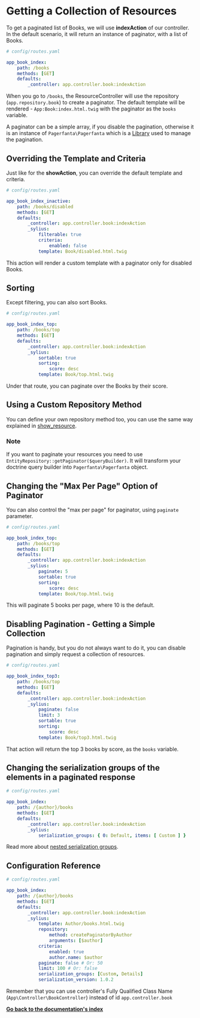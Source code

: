 # Getting a Collection of Resources

To get a paginated list of Books, we will use **indexAction** of our controller.
In the default scenario, it will return an instance of paginator, with a list of Books.

```yaml
# config/routes.yaml

app_book_index:
    path: /books
    methods: [GET]
    defaults:
        _controller: app.controller.book:indexAction
```
When you go to ``/books``, the ResourceController will use the repository (``app.repository.book``) to create a paginator.
The default template will be rendered - ``App:Book:index.html.twig`` with the paginator as the ``books`` variable.

A paginator can be a simple array, if you disable the pagination, otherwise it is an instance of ``Pagerfanta\Pagerfanta``
which is a [Library](https://github.com/BabDev/Pagerfanta) used to manage the pagination.

## Overriding the Template and Criteria

Just like for the **showAction**, you can override the default template and criteria.

```yaml
# config/routes.yaml

app_book_index_inactive:
    path: /books/disabled
    methods: [GET]
    defaults:
        _controller: app.controller.book:indexAction
        _sylius:
            filterable: true
            criteria:
                enabled: false
            template: Book/disabled.html.twig
```
This action will render a custom template with a paginator only for disabled Books.

## Sorting

Except filtering, you can also sort Books.

```yaml
# config/routes.yaml

app_book_index_top:
    path: /books/top
    methods: [GET]
    defaults:
        _controller: app.controller.book:indexAction
        _sylius:
            sortable: true
            sorting:
                score: desc
            template: Book/top.html.twig
```
Under that route, you can paginate over the Books by their score.

## Using a Custom Repository Method

You can define your own repository method too, you can use the same way explained
in [show_resource](http://docs.sylius.com/en/latest/components_and_bundles/bundles/SyliusResourceBundle/show_resource.html#using-custom-repository-methods).

### **Note**
If you want to paginate your resources you need to use ``EntityRepository::getPaginator($queryBuilder)``.
It will transform your doctrine query builder into ``Pagerfanta\Pagerfanta`` object.

## Changing the "Max Per Page" Option of Paginator

You can also control the "max per page" for paginator, using ``paginate`` parameter.

```yaml
# config/routes.yaml

app_book_index_top:
    path: /books/top
    methods: [GET]
    defaults:
        _controller: app.controller.book:indexAction
        _sylius:
            paginate: 5
            sortable: true
            sorting:
                score: desc
            template: Book/top.html.twig
```
This will paginate 5 books per page, where 10 is the default.

## Disabling Pagination - Getting a Simple Collection

Pagination is handy, but you do not always want to do it, you can disable pagination and simply request a collection of resources.

```yaml
# config/routes.yaml

app_book_index_top3:
    path: /books/top
    methods: [GET]
    defaults:
        _controller: app.controller.book:indexAction
        _sylius:
            paginate: false
            limit: 3
            sortable: true
            sorting:
                score: desc
            template: Book/top3.html.twig
```
That action will return the top 3 books by score, as the ``books`` variable.

## Changing the serialization groups of the elements in a paginated response

```yaml
# config/routes.yaml

app_book_index:
    path: /{author}/books
    methods: [GET]
    defaults:
        _controller: app.controller.book:indexAction
        _sylius:
            serialization_groups: { 0: Default, items: [ Custom ] }
```

Read more about [nested serialization groups](https://jmsyst.com/libs/serializer/master/cookbook/exclusion_strategies#overriding-groups-of-deeper-branches-of-the-graph).

## Configuration Reference


```yaml
# config/routes.yaml

app_book_index:
    path: /{author}/books
    methods: [GET]
    defaults:
        _controller: app.controller.book:indexAction
        _sylius:
            template: Author/books.html.twig
            repository:
                method: createPaginatorByAuthor
                arguments: [$author]
            criteria:
                enabled: true
                author.name: $author
            paginate: false # Or: 50
            limit: 100 # Or: false
            serialization_groups: [Custom, Details]
            serialization_version: 1.0.2
```

Remember that you can use controller's Fully Qualified Class Name (``App\Controller\BookController``) instead of id ``app.controller.book`` 

**[Go back to the documentation's index](index.md)**
